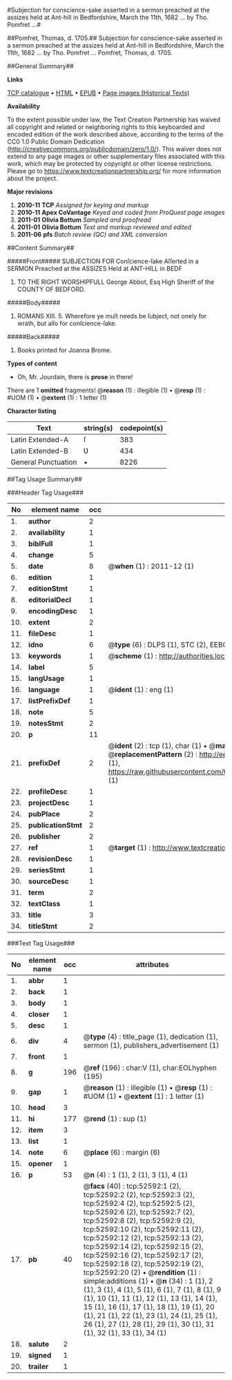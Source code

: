 #Subjection for conscience-sake asserted in a sermon preached at the assizes held at Ant-hill in Bedfordshire, March the 11th, 1682 ... by Tho. Pomfret ...#

##Pomfret, Thomas, d. 1705.##
Subjection for conscience-sake asserted in a sermon preached at the assizes held at Ant-hill in Bedfordshire, March the 11th, 1682 ... by Tho. Pomfret ...
Pomfret, Thomas, d. 1705.

##General Summary##

**Links**

[TCP catalogue](http://www.ota.ox.ac.uk/tcp/)  • 
[HTML](http://tei.it.ox.ac.uk/tcp/Texts-HTML/free/A55/A55348.html)  • 
[EPUB](http://tei.it.ox.ac.uk/tcp/Texts-EPUB/free/A55/A55348.epub) • 
[Page images (Historical Texts)](https://historicaltexts.jisc.ac.uk/eebo-12018808e)

**Availability**

To the extent possible under law, the Text Creation Partnership has waived all copyright and related or neighboring rights to this keyboarded and encoded edition of the work described above, according to the terms of the CC0 1.0 Public Domain Dedication (http://creativecommons.org/publicdomain/zero/1.0/). This waiver does not extend to any page images or other supplementary files associated with this work, which may be protected by copyright or other license restrictions. Please go to https://www.textcreationpartnership.org/ for more information about the project.

**Major revisions**

1. __2010-11__ __TCP__ *Assigned for keying and markup*
1. __2010-11__ __Apex CoVantage__ *Keyed and coded from ProQuest page images*
1. __2011-01__ __Olivia Bottum__ *Sampled and proofread*
1. __2011-01__ __Olivia Bottum__ *Text and markup reviewed and edited*
1. __2011-06__ __pfs__ *Batch review (QC) and XML conversion*

##Content Summary##

#####Front#####
SUBJECTION FOR Conſcience-ſake Aſſerted in a SERMON Preached at the ASSIZES Held at ANT-HILL in BEDF
1. TO THE RIGHT WORSHIPFULL George Abbot, Esq High Sheriff of the COUNTY OF BEDFORD.

#####Body#####

1. ROMANS XIII. 5. Wherefore ye muſt needs be ſubject, not onely for wrath, but alſo for conſcience-ſake.

#####Back#####

1. Books printed for Joanna Brome.

**Types of content**

  * Oh, Mr. Jourdain, there is **prose** in there!

There are 1 **omitted** fragments! 
 @__reason__ (1) : illegible (1)  •  @__resp__ (1) : #UOM (1)  •  @__extent__ (1) : 1 letter (1)

**Character listing**


|Text|string(s)|codepoint(s)|
|---|---|---|
|Latin Extended-A|ſ|383|
|Latin Extended-B|Ʋ|434|
|General Punctuation|•|8226|

##Tag Usage Summary##

###Header Tag Usage###

|No|element name|occ|attributes|
|---|---|---|---|
|1.|__author__|2||
|2.|__availability__|1||
|3.|__biblFull__|1||
|4.|__change__|5||
|5.|__date__|8| @__when__ (1) : 2011-12 (1)|
|6.|__edition__|1||
|7.|__editionStmt__|1||
|8.|__editorialDecl__|1||
|9.|__encodingDesc__|1||
|10.|__extent__|2||
|11.|__fileDesc__|1||
|12.|__idno__|6| @__type__ (6) : DLPS (1), STC (2), EEBO-CITATION (1), OCLC (1), VID (1)|
|13.|__keywords__|1| @__scheme__ (1) : http://authorities.loc.gov/ (1)|
|14.|__label__|5||
|15.|__langUsage__|1||
|16.|__language__|1| @__ident__ (1) : eng (1)|
|17.|__listPrefixDef__|1||
|18.|__note__|5||
|19.|__notesStmt__|2||
|20.|__p__|11||
|21.|__prefixDef__|2| @__ident__ (2) : tcp (1), char (1)  •  @__matchPattern__ (2) : ([0-9\-]+):([0-9IVX]+) (1), (.+) (1)  •  @__replacementPattern__ (2) : http://eebo.chadwyck.com/downloadtiff?vid=$1&page=$2 (1), https://raw.githubusercontent.com/textcreationpartnership/Texts/master/tcpchars.xml#$1 (1)|
|22.|__profileDesc__|1||
|23.|__projectDesc__|1||
|24.|__pubPlace__|2||
|25.|__publicationStmt__|2||
|26.|__publisher__|2||
|27.|__ref__|1| @__target__ (1) : http://www.textcreationpartnership.org/docs/. (1)|
|28.|__revisionDesc__|1||
|29.|__seriesStmt__|1||
|30.|__sourceDesc__|1||
|31.|__term__|2||
|32.|__textClass__|1||
|33.|__title__|3||
|34.|__titleStmt__|2||


###Text Tag Usage###

|No|element name|occ|attributes|
|---|---|---|---|
|1.|__abbr__|1||
|2.|__back__|1||
|3.|__body__|1||
|4.|__closer__|1||
|5.|__desc__|1||
|6.|__div__|4| @__type__ (4) : title_page (1), dedication (1), sermon (1), publishers_advertisement (1)|
|7.|__front__|1||
|8.|__g__|196| @__ref__ (196) : char:V (1), char:EOLhyphen (195)|
|9.|__gap__|1| @__reason__ (1) : illegible (1)  •  @__resp__ (1) : #UOM (1)  •  @__extent__ (1) : 1 letter (1)|
|10.|__head__|3||
|11.|__hi__|177| @__rend__ (1) : sup (1)|
|12.|__item__|3||
|13.|__list__|1||
|14.|__note__|6| @__place__ (6) : margin (6)|
|15.|__opener__|1||
|16.|__p__|53| @__n__ (4) : 1 (1), 2 (1), 3 (1), 4 (1)|
|17.|__pb__|40| @__facs__ (40) : tcp:52592:1 (2), tcp:52592:2 (2), tcp:52592:3 (2), tcp:52592:4 (2), tcp:52592:5 (2), tcp:52592:6 (2), tcp:52592:7 (2), tcp:52592:8 (2), tcp:52592:9 (2), tcp:52592:10 (2), tcp:52592:11 (2), tcp:52592:12 (2), tcp:52592:13 (2), tcp:52592:14 (2), tcp:52592:15 (2), tcp:52592:16 (2), tcp:52592:17 (2), tcp:52592:18 (2), tcp:52592:19 (2), tcp:52592:20 (2)  •  @__rendition__ (1) : simple:additions (1)  •  @__n__ (34) : 1 (1), 2 (1), 3 (1), 4 (1), 5 (1), 6 (1), 7 (1), 8 (1), 9 (1), 10 (1), 11 (1), 12 (1), 13 (1), 14 (1), 15 (1), 16 (1), 17 (1), 18 (1), 19 (1), 20 (1), 21 (1), 22 (1), 23 (1), 24 (1), 25 (1), 26 (1), 27 (1), 28 (1), 29 (1), 30 (1), 31 (1), 32 (1), 33 (1), 34 (1)|
|18.|__salute__|2||
|19.|__signed__|1||
|20.|__trailer__|1||
